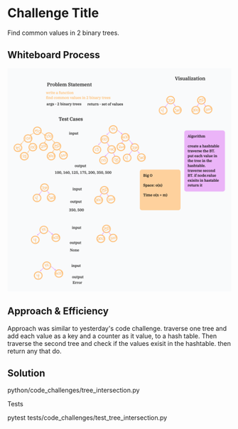 # Challenge Title

Find common values in 2 binary trees.

## Whiteboard Process

![whitebaord](/python/docs/tree_intersection/WBCCTreeIntersection-usingHT.png)

## Approach & Efficiency

Approach was similar to yesterday's code challenge. traverse one tree and add each value as a key and a counter as it value, to a hash table. Then traverse the second tree and check if the values exisit in the hashtable. then return any that do.

## Solution

python/code_challenges/tree_intersection.py

Tests

pytest tests/code_challenges/test_tree_intersection.py
